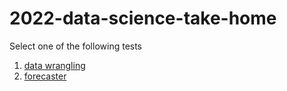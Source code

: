 # 2022-data-science-take-home
Select one of the following tests

1. [data wrangling](datahandling/README.md) 
1. [forecaster](forecaster/README.md) 